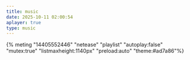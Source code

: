 ```yaml
---
title: music
date: 2025-10-11 02:00:54
aplayer: true
type: music
---
```



<!-- 
{% meting "9593638671" "tencent" "playlist" "autoplay:false" "mutex:true" "listmaxheight:1140px" "preload:auto" "theme:#ad7a86"%}
 -->

 {% meting "14405552446" "netease" "playlist" "autoplay:false" "mutex:true" "listmaxheight:1140px" "preload:auto" "theme:#ad7a86"%}